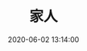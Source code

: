 ---
title: 家人
date: 2020-06-02 13:14:00
updated: 2020-06-02 13:14:00
layout: gallery
password: test
photos:
  - caption: 妈妈
    src: /source/images/mother.jpg
    desc: 最感恩的人！
  - caption: 姐姐
    src: https://s2.loli.net/2022/06/02/e4j2Bdq36xNfRlL.jpg
    desc: 一直都很照顾我的人！
---
